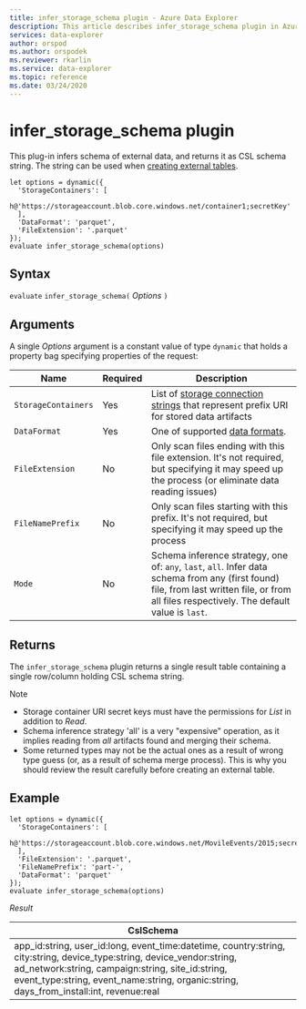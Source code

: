 ```yaml
---
title: infer_storage_schema plugin - Azure Data Explorer
description: This article describes infer_storage_schema plugin in Azure Data Explorer.
services: data-explorer
author: orspod
ms.author: orspodek
ms.reviewer: rkarlin
ms.service: data-explorer
ms.topic: reference
ms.date: 03/24/2020
---
```

# infer_storage_schema plugin

This plug-in infers schema of external data, and returns it as CSL schema string. The string can be used when [creating external tables](../management/external-tables-azurestorage-azuredatalake.md#create-or-alter-external-table).

```kusto
let options = dynamic({
  'StorageContainers': [
    h@'https://storageaccount.blob.core.windows.net/container1;secretKey'
  ],
  'DataFormat': 'parquet',
  'FileExtension': '.parquet'
});
evaluate infer_storage_schema(options)
```

## Syntax

`evaluate` `infer_storage_schema(` *Options* `)`

## Arguments

A single *Options* argument is a constant value of type `dynamic` that holds
a property bag specifying properties of the request:

|Name                    |Required|Description|
|------------------------|--------|-----------|
|`StorageContainers`|Yes|List of [storage connection strings](../api/connection-strings/storage.md) that represent prefix URI for stored data artifacts|
|`DataFormat`|Yes|One of supported [data formats](../../ingestion-supported-formats.md).|
|`FileExtension`|No|Only scan files ending with this file extension. It's not required, but specifying it may speed up the process (or eliminate data reading issues)|
|`FileNamePrefix`|No|Only scan files starting with this prefix. It's not required, but specifying it may speed up the process|
|`Mode`|No|Schema inference strategy, one of: `any`, `last`, `all`. Infer data schema from any (first found) file, from last written file, or from all files respectively. The default value is `last`.|

## Returns

The `infer_storage_schema` plugin returns a single result table containing a single row/column holding CSL schema string.

> [!NOTE]
> * Storage container URI secret keys must have the permissions for *List* in addition to *Read*.
> * Schema inference strategy 'all' is a very "expensive" operation, as it implies reading from *all* artifacts found and merging their schema.
> * Some returned types may not be the actual ones as a result of wrong type guess (or, as a result of schema merge process). This is why you should review the result carefully before creating an external table.

## Example

```kusto
let options = dynamic({
  'StorageContainers': [
    h@'https://storageaccount.blob.core.windows.net/MovileEvents/2015;secretKey'
  ],
  'FileExtension': '.parquet',
  'FileNamePrefix': 'part-',
  'DataFormat': 'parquet'
});
evaluate infer_storage_schema(options)
```

*Result*

|CslSchema|
|---|
|app_id:string, user_id:long, event_time:datetime, country:string, city:string, device_type:string, device_vendor:string, ad_network:string, campaign:string, site_id:string, event_type:string, event_name:string, organic:string, days_from_install:int, revenue:real|
